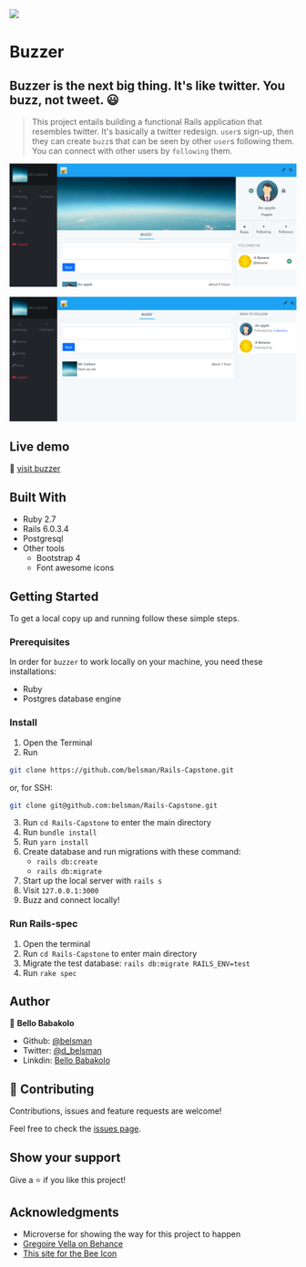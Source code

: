 ![](https://img.shields.io/badge/Microverse-blueviolet)

# Buzzer
## Buzzer is the next big thing. It's like twitter. You buzz, not tweet. :smiley:

> This project entails building a functional Rails application that resembles twitter. It's basically a twitter redesign. ```user```s sign-up, then they can create ```buzz```s that can be seen by other ```user```s following them. You can connect with other users by ```following``` them.

![screenshot](./image/screenshot.png)

![screenshot](./image/screenshot2.png)

## Live demo

🔗 [visit buzzer](https://shielded-fortress-03440.herokuapp.com/)

## Built With

- Ruby 2.7
- Rails 6.0.3.4
- Postgresql
- Other tools
    - Bootstrap 4
    - Font awesome icons

## Getting Started

To get a local copy up and running follow these simple steps.

### Prerequisites

In order for ```buzzer``` to work locally on your machine, you need these installations:
- Ruby
- Postgres database engine

### Install

1) Open the Terminal
2) Run

```sh
git clone https://github.com/belsman/Rails-Capstone.git
```

or, for SSH:

```sh
git clone git@github.com:belsman/Rails-Capstone.git
```

3) Run ```cd Rails-Capstone``` to enter the main directory
4) Run ```bundle install```
5) Run ```yarn install```
6) Create database and run migrations with these command:
    - ```rails db:create```
    - ```rails db:migrate```
7) Start up the local server with ```rails s```
8) Visit ```127.0.0.1:3000```
9) Buzz and connect locally!


### Run Rails-spec

1) Open the terminal
2) Run ```cd Rails-Capstone``` to enter main directory
3) Migrate the test database: ```rails db:migrate RAILS_ENV=test```
4) Run ```rake spec```

## Author

👤 **Bello Babakolo**

- Github: [@belsman](https://github.com/belsman)
- Twitter: [@d_belsman](https://twitter.com/d_belsman)
- Linkdin: [Bello Babakolo](https://www.linkedin.com/in/bello-babakolo-b23b17145/)


## 🤝 Contributing

Contributions, issues and feature requests are welcome!

Feel free to check the [issues page](issues/).

## Show your support

Give a ⭐️ if you like this project!

## Acknowledgments

- Microverse for showing the way for this project to happen
- [Gregoire Vella on Behance](https://www.behance.net/gallery/14286087/Twitter-Redesign-of-UI-details)
- [This site for the Bee Icon](https://imgbin.com/png/WgMAZSB0/bee-png)
